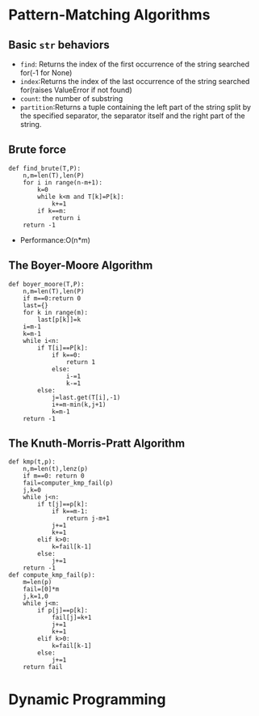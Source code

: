 # Pattern-Matching Algorithms
## Basic `str` behaviors
* `find`: Returns the index of the first occurrence of the string searched for(-1 for None)
* `index`:Returns the index of the last occurrence of the string searched for(raises ValueError if not found)
* `count`: the number of substring
* `partition`:Returns a tuple containing the left part of the string split by the specified separator, the separator itself and the right part of the string.
## Brute force
```
def find_brute(T,P):
    n,m=len(T),len(P)
    for i in range(n-m+1):
        k=0
        while k<m and T[k]=P[k]:
            k+=1
        if k==m:
            return i
    return -1
```
* Performance:O(n*m)

## The Boyer-Moore Algorithm
```
def boyer_moore(T,P):
    n,m=len(T),len(P)
    if m==0:return 0
    last={}
    for k in range(m):
        last[p[k]]=k
    i=m-1
    k=m-1
    while i<n:
        if T[i]==P[k]:
            if k==0:
                return 1
            else:
                i-=1
                k-=1
        else:
            j=last.get(T[i],-1)
            i+=m-min(k,j+1)
            k=m-1
    return -1
```
## The Knuth-Morris-Pratt Algorithm
```
def kmp(t,p):
    n,m=len(t),lenz(p)
    if m==0: return 0
    fail=computer_kmp_fail(p)
    j,k=0
    while j<n:
        if t[j]==p[k]:
            if k==m-1:
                return j-m+1
            j+=1
            k+=1
        elif k>0:
            k=fail[k-1]
        else:
            j+=1
    return -1
def compute_kmp_fail(p):
    m=len(p)
    fail=[0]*m
    j,k=1,0
    while j<m:
        if p[j]==p[k]:
            fail[j]=k+1
            j+=1
            k+=1
        elif k>0:
            k=fail[k-1]
        else:
            j+=1
    return fail
```
# Dynamic Programming

